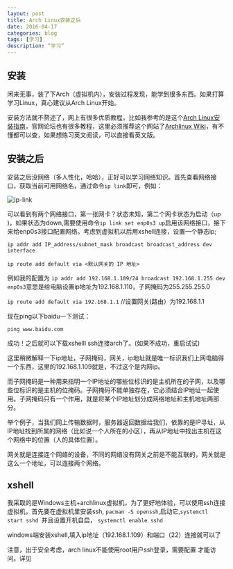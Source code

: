 ```yaml
---
layout: post
title: Arch Linux安装之后
date: 2016-04-17
categories: blog
tags: [学习]
description: “学习”
---
```


## 安装

闲来无事，装了下Arch（虚拟机内），安装过程发现，能学到很多东西。如果打算学习Linux，真心建议从Arch Linux开始。

安装方法就不赘述了，网上有很多优质教程，比如我参考的是这个[Arch Linux安装指南](http://www.jianshu.com/p/19e5b0233703)，官网论坛也有很多教程，这里必须推荐这个网站了[Archlinux Wiki](https://wiki.archlinux.org/index.php/General_recommendations_(%E7%AE%80%E4%BD%93%E4%B8%AD%E6%96%87))，有不懂都可以查，如果想练习英文阅读，可以直接看英文版。

## 安装之后

安装之后没网络（多人性化，哈哈），正好可以学习网络知识。首先查看网络接口，获取当前可用网络名，通过命令`ip link`即可，例如：

![ip-link](http://7xsx6z.com2.z0.glb.clouddn.com/ip-link.png)

可以看到有两个网络接口，第一张网卡？状态未知，第二个网卡状态为启动（up
)，如果状态为down,需要使用命令`ip link set enp0s3 up`启用该网络接口，接下来给enp0s3接口配置网络。考虑到虚拟机以后用xshell连接，设置一个静态ip;
```
ip addr add IP_address/subnet_mask broadcast broadcast_address dev interface

ip route add default via <默认网关的 IP 地址>

```
 例如我的配置为
`ip addr add 192.168.1.109/24 broadcast 192.168.1.255 dev enp0s3`意思是给电脑设置ip地址为192.168.1.110，子网掩码为255.255.255.0

`ip route add default via 192.168.1.1`  //设置网关(路由）为192.168.1.1

现在ping以下baidu一下测试：

`ping www.baidu.com`

成功！之后就可以下载xshelll ssh连接arch了。(如果不成功，重启试试)

这里稍微解释一下ip地址，子网掩码，网关，ip地址就是唯一标识我们上网电脑得一个东西，这里的192.168.1.109就是，不过这个是内网ip。

而子网掩码是一种用来指明一个IP地址的哪些位标识的是主机所在的子网，以及哪些位标识的是主机的位掩码。子网掩码不能单独存在，它必须结合IP地址一起使用。子网掩码只有一个作用，就是将某个IP地址划分成网络地址和主机地址两部分。

举个例子，当我们网上传输数据时，服务器返回数据给我们，依靠的是IP寻址，从IP地址找到所属的网络（比如说一个人所在的小区），再从IP地址中找出主机在这个网络中的位置（人的具体位置）。

网关就是连接连个网络的设备，不同的网络没有网关之前是不能互联的，网关就是这么一个地址，可以连接两个网络。

## xshell

我采取的是Windows主机+archlinux虚拟机，为了更好地体验，可以使用ssh连接虚拟机，首先要在虚拟机里安装ssh, `pacman -S openssh`,启动它,`systemctl start sshd `并且设置开机自启， `systemctl enable sshd`

windows端安装xshell,填入ip地址（192.168.1.109）和端口（22）连接就可以了

注意，出于安全考虑，arch linux不能使用root用户ssh登录，需要配置 才能访问。详见[](https://wiki.archlinux.org/index.php/Secure_Shell_(%E7%AE%80%E4%BD%93%E4%B8%AD%E6%96%87))
